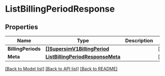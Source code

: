# ListBillingPeriodResponse

## Properties

Name | Type | Description | Notes
------------ | ------------- | ------------- | -------------
**BillingPeriods** | [**[]SupersimV1BillingPeriod**](SupersimV1BillingPeriod.md) |  |[optional] 
**Meta** | [**ListBillingPeriodResponseMeta**](ListBillingPeriodResponseMeta.md) |  |[optional] 

[[Back to Model list]](../README.md#documentation-for-models) [[Back to API list]](../README.md#documentation-for-api-endpoints) [[Back to README]](../README.md)


